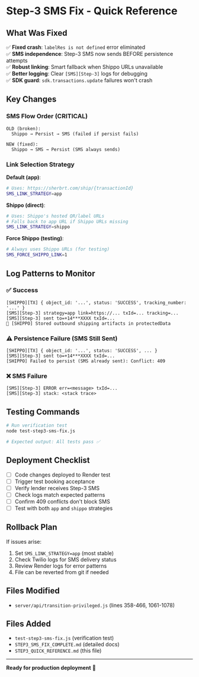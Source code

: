 # Step-3 SMS Fix - Quick Reference

## What Was Fixed

✅ **Fixed crash**: `labelRes is not defined` error eliminated  
✅ **SMS independence**: Step-3 SMS now sends BEFORE persistence attempts  
✅ **Robust linking**: Smart fallback when Shippo URLs unavailable  
✅ **Better logging**: Clear `[SMS][Step-3]` logs for debugging  
✅ **SDK guard**: `sdk.transactions.update` failures won't crash  

## Key Changes

### SMS Flow Order (CRITICAL)
```
OLD (broken):
  Shippo → Persist → SMS (failed if persist fails)

NEW (fixed):
  Shippo → SMS → Persist (SMS always sends)
```

### Link Selection Strategy

**Default (app)**:
```bash
# Uses: https://sherbrt.com/ship/{transactionId}
SMS_LINK_STRATEGY=app
```

**Shippo (direct)**:
```bash
# Uses: Shippo's hosted QR/label URLs
# Falls back to app URL if Shippo URLs missing
SMS_LINK_STRATEGY=shippo
```

**Force Shippo (testing)**:
```bash
# Always uses Shippo URLs (for testing)
SMS_FORCE_SHIPPO_LINK=1
```

## Log Patterns to Monitor

### ✅ Success
```
[SHIPPO][TX] { object_id: '...', status: 'SUCCESS', tracking_number: '...' }
[SMS][Step-3] strategy=app link=https://... txId=... tracking=...
[SMS][Step-3] sent to=+14***XXXX txId=...
📝 [SHIPPO] Stored outbound shipping artifacts in protectedData
```

### ⚠️ Persistence Failure (SMS Still Sent)
```
[SHIPPO][TX] { object_id: '...', status: 'SUCCESS', ... }
[SMS][Step-3] sent to=+14***XXXX txId=...
[SHIPPO] Failed to persist (SMS already sent): Conflict: 409
```

### ❌ SMS Failure
```
[SMS][Step-3] ERROR err=<message> txId=...
[SMS][Step-3] stack: <stack trace>
```

## Testing Commands

```bash
# Run verification test
node test-step3-sms-fix.js

# Expected output: All tests pass ✅
```

## Deployment Checklist

- [ ] Code changes deployed to Render test
- [ ] Trigger test booking acceptance
- [ ] Verify lender receives Step-3 SMS
- [ ] Check logs match expected patterns
- [ ] Confirm 409 conflicts don't block SMS
- [ ] Test with both `app` and `shippo` strategies

## Rollback Plan

If issues arise:
1. Set `SMS_LINK_STRATEGY=app` (most stable)
2. Check Twilio logs for SMS delivery status
3. Review Render logs for error patterns
4. File can be reverted from git if needed

## Files Modified

- `server/api/transition-privileged.js` (lines 358-466, 1061-1078)

## Files Added

- `test-step3-sms-fix.js` (verification test)
- `STEP3_SMS_FIX_COMPLETE.md` (detailed docs)
- `STEP3_QUICK_REFERENCE.md` (this file)

---

**Ready for production deployment** 🚀

